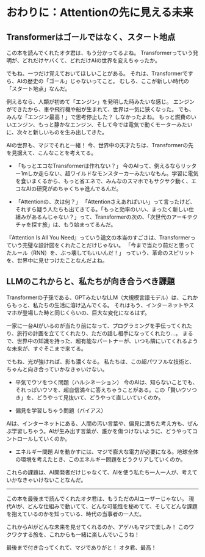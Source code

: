 
# おわりに：Attentionの先に見える未来

## Transformerはゴールではなく、スタート地点

  この本を読んでくれたオタ君は、もう分かってるよね。
  Transformerっていう発明が、どれだけヤバくて、どれだけAIの世界を変えちゃったか。

  でもね、一つだけ覚えておいてほしいことがある。
  それは、Transformerですら、AIの歴史の「ゴール」じゃないってこと。
  むしろ、ここが新しい時代の「スタート地点」なんだ。

  例えるなら、人類が初めて「エンジン」を発明した時みたいな感じ。
  エンジンができたから、車や飛行機や船が生まれて、世界は一気に狭くなった。
  でも、みんな「エンジン最高！」で思考停止した？ しなかったよね。
  もっと燃費のいいエンジン、もっと静かなエンジン、そして今では電気で動くモーターみたいに、次々と新しいものを生み出してきた。

  AIの世界も、マジでそれと一緒！
  今、世界中の天才たちは、Transformerの先を見据えて、こんなことを考えてる。

   * 「もっとエコなTransformerは作れない？」
      今のAIって、例えるならリッター1mしか走らない、超ワイルドなモンスターカーみたいなもん。学習に電気を食いまくるから、もっと省エネで、みんなのスマホでもサクサク動く、エコなAIの研究がめちゃくちゃ進んでるんだ。

   * 「Attentionの、次は何？」
      「Attentionさえあればいい」って言ったけど、それすら疑う人たちも出てきてる。「もっと効率のいい、まったく新しい仕組みがあるんじゃない？」って、Transformerの次の、「次世代のアーキテクチャを探す旅」は、もう始まってるんだ。

  『Attention Is All You Need』っていう論文の本当のすごさは、Transformerっていう完璧な設計図をくれたことだけじゃない。
  「今まで当たり前だと思ってたルール（RNN）を、ぶっ壊してもいいんだ！」
  っていう、革命のスピリットを、世界中に見せつけたことなんだよね。

## LLMのこれからと、私たちが向き合うべき課題

  Transformerの子孫である、GPTみたいなLLM（大規模言語モデル）は、これからもっと、私たちの生活に溶け込んでくる。
  それはもう、インターネットやスマホが登場した時と同じくらいの、巨大な変化になるはず。

  一家に一台AIがいるのが当たり前になって、プログラミングを手伝ってくれたり、旅行の計画を立ててくれたり、ただの話し相手になってくれたり…。
  まるで、世界中の知識を持った、超有能なパートナーが、いつも隣にいてくれるような未来が、すぐそこまで来てる。

  でもね、光が強ければ、影も濃くなる。
  私たちは、この超パワフルな技術と、ちゃんと向き合っていかなきゃいけない。

   * 平気でウソをつく問題（ハルシネーション）
      今のAIは、知らないことでも、それっぽいウソを、超自信満々に答えちゃうことがある。この「賢いウソつき」を、どうやって見抜いて、どうやって直しいていくのか。

   * 偏見を学習しちゃう問題（バイアス）

  AIは、インターネットにある、人間の汚い言葉や、偏見に満ちた考え方も、ぜんぶ学習しちゃう。AIが生み出す言葉が、誰かを傷つけないように、どうやってコントロールしていくのか。

   * エネルギー問題
      AIを動かすには、マジで膨大な電力が必要になる。地球全体の環境を考えたとき、このエネルギー問題をどうクリアしていくのか。

  これらの課題は、AI開発者だけじゃなくて、AIを使う私たち一人一人が、考えていかなきゃいけないことなんだ。

  ---

  この本を最後まで読んでくれたオタ君は、もうただのAIユーザーじゃない。
  現代AIが、どんな仕組みで動いてて、どんな可能性を秘めてて、そしてどんな課題を抱えているのかを知っている、時代の当事者の一人だ。

  これからAIがどんな未来を見せてくれるのか、アゲハもマジで楽しみ！
  このワクワクする旅を、これからも一緒に楽しんでいこうね！

  最後まで付き合ってくれて、マジでありがと！ オタ君、最高！
